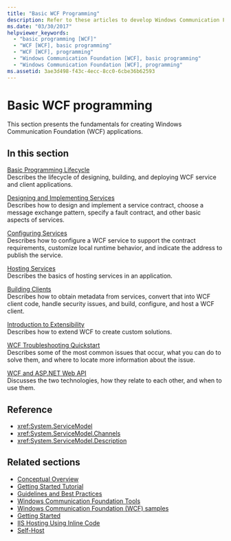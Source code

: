 ```yaml
---
title: "Basic WCF Programming"
description: Refer to these articles to develop Windows Communication Foundation applications, from the basic programming lifecycle to troubleshooting.
ms.date: "03/30/2017"
helpviewer_keywords:
  - "basic programming [WCF]"
  - "WCF [WCF], basic programming"
  - "WCF [WCF], programming"
  - "Windows Communication Foundation [WCF], basic programming"
  - "Windows Communication Foundation [WCF], programming"
ms.assetid: 3ae3d498-f43c-4ecc-8cc0-6cbe36b62593
---
```

# Basic WCF programming

This section presents the fundamentals for creating Windows Communication Foundation (WCF) applications.

## In this section

 [Basic Programming Lifecycle](basic-programming-lifecycle.md)\
 Describes the lifecycle of designing, building, and deploying WCF service and client applications.

 [Designing and Implementing Services](designing-and-implementing-services.md)\
 Describes how to design and implement a service contract, choose a message exchange pattern, specify a fault contract, and other basic aspects of services.

 [Configuring Services](configuring-services.md)\
 Describes how to configure a WCF service to support the contract requirements, customize local runtime behavior, and indicate the address to publish the service.

 [Hosting Services](hosting-services.md)\
 Describes the basics of hosting services in an application.

 [Building Clients](building-clients.md)\
 Describes how to obtain metadata from services, convert that into WCF client code, handle security issues, and build, configure, and host a WCF client.

 [Introduction to Extensibility](introduction-to-extensibility.md)\
 Describes how to extend WCF to create custom solutions.

 [WCF Troubleshooting Quickstart](wcf-troubleshooting-quickstart.md)\
 Describes some of the most common issues that occur, what you can do to solve them, and where to locate more information about the issue.

 [WCF and ASP.NET Web API](wcf-and-aspnet-web-api.md)\
 Discusses the two technologies, how they relate to each other, and when to use them.

## Reference

- <xref:System.ServiceModel>
- <xref:System.ServiceModel.Channels>
- <xref:System.ServiceModel.Description>

## Related sections

- [Conceptual Overview](conceptual-overview.md)
- [Getting Started Tutorial](getting-started-tutorial.md)
- [Guidelines and Best Practices](guidelines-and-best-practices.md)
- [Windows Communication Foundation Tools](tools.md)
- [Windows Communication Foundation (WCF) samples](/previous-versions/dotnet/framework/wcf/samples/index)
- [Getting Started](/previous-versions/dotnet/framework/wcf/samples/getting-started-sample)
- [IIS Hosting Using Inline Code](/previous-versions/dotnet/framework/wcf/samples/iis-hosting-using-inline-code)
- [Self-Host](/previous-versions/dotnet/framework/wcf/samples/self-host)
